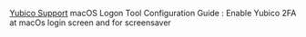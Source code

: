
[Yubico Support](https://support.yubico.com/support/solutions/articles/15000015045-macos-logon-tool-configuration-guide)
macOS Logon Tool Configuration Guide : Enable Yubico 2FA at macOs login screen and for screensaver
